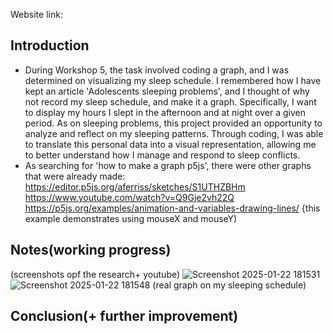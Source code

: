 Website link:

## Introduction
- During Workshop 5, the task involved coding a graph, and I was determined on visualizing my sleep schedule. I remembered how I have kept an article 'Adolescents sleeping problems', and I thought of why not record my sleep schedule, and make it a graph. Specifically, I want to display my hours I slept in the afternoon and at night over a given period. As on sleeping problems, this project provided an opportunity to analyze and reflect on my sleeping patterns. Through coding, I was able to translate this personal data into a visual representation, allowing me to better understand how I manage and respond to sleep conflicts. 
- As searching for 'how to make a graph p5js', there were other graphs that were already made:
https://editor.p5js.org/aferriss/sketches/S1UTHZBHm
https://www.youtube.com/watch?v=Q9Gje2vh22Q
https://p5js.org/examples/animation-and-variables-drawing-lines/ {this example demonstrates using mouseX and mouseY)
## Notes(working progress)
(screenshots opf the research+ youtube)
![Screenshot 2025-01-22 181531](https://github.com/user-attachments/assets/9790ca38-b638-42ab-b45f-4aeec7384fe6)
![Screenshot 2025-01-22 181548](https://github.com/user-attachments/assets/ee469aea-e5b5-4cc6-8bb5-703025526c4a)
(real graph on my sleeping schedule)

## Conclusion(+ further improvement)
